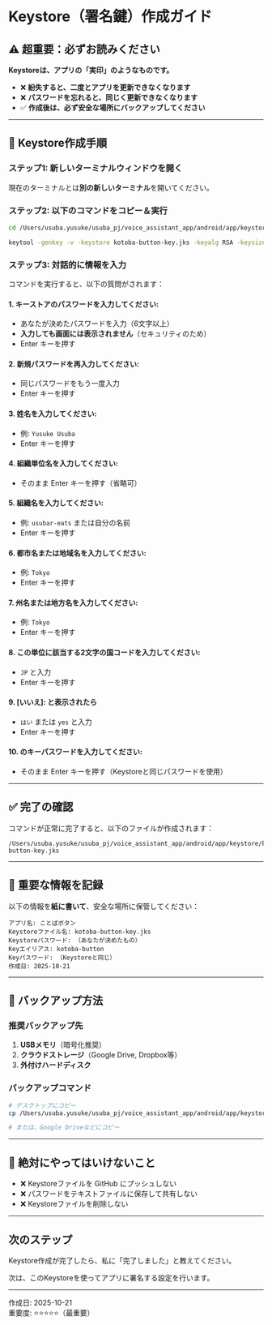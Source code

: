 # Keystore（署名鍵）作成ガイド

## ⚠️ 超重要：必ずお読みください

**Keystoreは、アプリの「実印」のようなものです。**

- ❌ **紛失すると、二度とアプリを更新できなくなります**
- ❌ **パスワードを忘れると、同じく更新できなくなります**
- ✅ **作成後は、必ず安全な場所にバックアップしてください**

---

## 📝 Keystore作成手順

### ステップ1: 新しいターミナルウィンドウを開く

現在のターミナルとは**別の新しいターミナル**を開いてください。

### ステップ2: 以下のコマンドをコピー＆実行

```bash
cd /Users/usuba.yusuke/usuba_pj/voice_assistant_app/android/app/keystore

keytool -genkey -v -keystore kotoba-button-key.jks -keyalg RSA -keysize 2048 -validity 10000 -alias kotoba-button
```

### ステップ3: 対話的に情報を入力

コマンドを実行すると、以下の質問がされます：

#### 1. **キーストアのパスワードを入力してください:**
- あなたが決めたパスワードを入力（6文字以上）
- **入力しても画面には表示されません**（セキュリティのため）
- Enter キーを押す

#### 2. **新規パスワードを再入力してください:**
- 同じパスワードをもう一度入力
- Enter キーを押す

#### 3. **姓名を入力してください:**
- 例: `Yusuke Usuba`
- Enter キーを押す

#### 4. **組織単位名を入力してください:**
- そのまま Enter キーを押す（省略可）

#### 5. **組織名を入力してください:**
- 例: `usubar-eats` または自分の名前
- Enter キーを押す

#### 6. **都市名または地域名を入力してください:**
- 例: `Tokyo`
- Enter キーを押す

#### 7. **州名または地方名を入力してください:**
- 例: `Tokyo`
- Enter キーを押す

#### 8. **この単位に該当する2文字の国コードを入力してください:**
- `JP` と入力
- Enter キーを押す

#### 9. **[いいえ]: と表示されたら**
- `はい` または `yes` と入力
- Enter キーを押す

#### 10. **<kotoba-button>のキーパスワードを入力してください:**
- そのまま Enter キーを押す（Keystoreと同じパスワードを使用）

---

## ✅ 完了の確認

コマンドが正常に完了すると、以下のファイルが作成されます：

```
/Users/usuba.yusuke/usuba_pj/voice_assistant_app/android/app/keystore/kotoba-button-key.jks
```

---

## 🔐 重要な情報を記録

以下の情報を**紙に書いて**、安全な場所に保管してください：

```
アプリ名: ことばボタン
Keystoreファイル名: kotoba-button-key.jks
Keystoreパスワード: （あなたが決めたもの）
Keyエイリアス: kotoba-button
Keyパスワード: （Keystoreと同じ）
作成日: 2025-10-21
```

---

## 💾 バックアップ方法

### 推奨バックアップ先

1. **USBメモリ**（暗号化推奨）
2. **クラウドストレージ**（Google Drive, Dropbox等）
3. **外付けハードディスク**

### バックアップコマンド

```bash
# デスクトップにコピー
cp /Users/usuba.yusuke/usuba_pj/voice_assistant_app/android/app/keystore/kotoba-button-key.jks ~/Desktop/

# または、Google Driveなどにコピー
```

---

## 🚫 絶対にやってはいけないこと

- ❌ Keystoreファイルを GitHub にプッシュしない
- ❌ パスワードをテキストファイルに保存して共有しない
- ❌ Keystoreファイルを削除しない

---

## 次のステップ

Keystore作成が完了したら、私に「完了しました」と教えてください。

次は、このKeystoreを使ってアプリに署名する設定を行います。

---

作成日: 2025-10-21  
重要度: ⭐⭐⭐⭐⭐（最重要）

